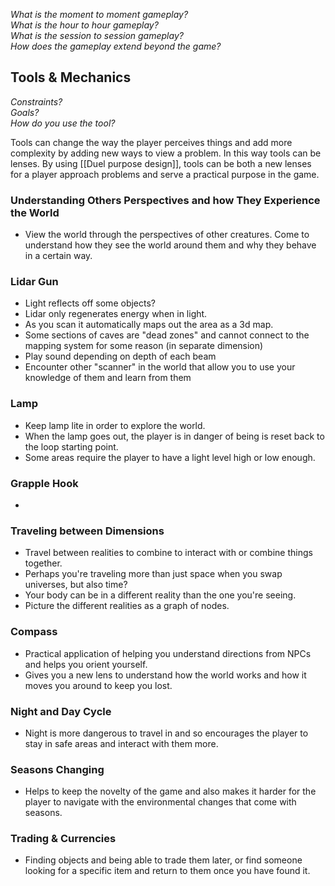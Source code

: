 *What is the moment to moment gameplay?  
What is the hour to hour gameplay?  
What is the session to session gameplay?  
How does the gameplay extend beyond the game?*
## Tools & Mechanics

*Constraints?  
Goals?  
How do you use the tool?*

Tools can change the way the player perceives things and add more complexity by adding new ways to view a problem. In this way tools can be lenses. By using [[Duel purpose design]], tools can be both a new lenses for a player approach problems and serve a practical purpose in the game. 
### Understanding Others Perspectives and how They Experience the World
- View the world through the perspectives of other creatures. Come to understand how they see the world around them and why they behave in a certain way.
### Lidar Gun
- Light reflects off some objects?
- Lidar only regenerates energy when in light.
- As you scan it automatically maps out the area as a 3d map.
- Some sections of caves are "dead zones" and cannot connect to the mapping system for some reason (in separate dimension)
- Play sound depending on depth of each beam
- Encounter other "scanner" in the world that allow you to use your knowledge of them and learn from them
### Lamp
- Keep lamp lite in order to explore the world.
- When the lamp goes out, the player is in danger of being is reset back to the loop starting point.
- Some areas require the player to have a light level high or low enough.
### Grapple Hook
-   
### Traveling between Dimensions
- Travel between realities to combine to interact with or combine things together.
- Perhaps you're traveling more than just space when you swap universes, but also time?
- Your body can be in a different reality than the one you're seeing.
- Picture the different realities as a graph of nodes.
### Compass
- Practical application of helping you understand directions from NPCs and helps you orient yourself.
- Gives you a new lens to understand how the world works and how it moves you around to keep you lost.
### Night and Day Cycle
- Night is more dangerous to travel in and so encourages the player to stay in safe areas and interact with them more.
### Seasons Changing
- Helps to keep the novelty of the game and also makes it harder for the player to navigate with the environmental changes that come with seasons.
### Trading & Currencies
- Finding objects and being able to trade them later, or find someone looking for a specific item and return to them once you have found it.